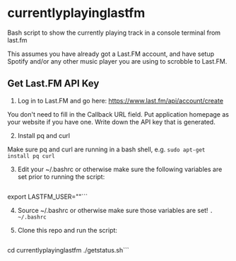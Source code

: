 # currentlyplayinglastfm
Bash script to show the currently playing track in a console terminal from last.fm

This assumes you have already got a Last.FM account, and have setup Spotify and/or any other music player you are using to scrobble to Last.FM.

## Get Last.FM API Key

1. Log in to Last.FM and go here:
    https://www.last.fm/api/account/create

You don't need to fill in the Callback URL field. Put application homepage as your website if you have one. Write down the API key that is generated.

2. Install pq and curl

Make sure pq and curl are running in a bash shell, e.g.
   ```sudo apt-get install pq curl```

3. Edit your ~/.bashrc or otherwise make sure the following variables are set prior to running the script:

    ```export LASTFM_API_KEY="<your key>"
export LASTFM_USER="<your username>"```

4. Source ~/.bashrc or otherwise make sure those variables are set!
    ```. ~/.bashrc```

5. Clone this repo and run the script:

    ```git clone git@github.com:/wordswords/currentlyplayinglastfm 
cd currentlyplayinglastfm
./getstatus.sh```
    
